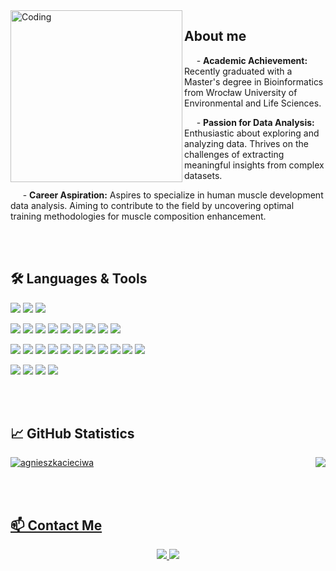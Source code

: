<img src="https://github.com/JakubKaniaLift/JakubKaniaLift/assets/138041287/c90fcd8e-d3de-4886-807b-0baafcd01f99" alt="Coding" align="left" width="275">

## About me

&nbsp;&nbsp;&nbsp;&nbsp; - **Academic Achievement:** Recently graduated with a Master's degree in Bioinformatics from Wrocław University of Environmental and Life Sciences.

&nbsp;&nbsp;&nbsp;&nbsp; - **Passion for Data Analysis:** Enthusiastic about exploring and analyzing data. Thrives on the challenges of extracting meaningful insights from complex datasets.

&nbsp;&nbsp;&nbsp;&nbsp; - **Career Aspiration:** Aspires to specialize in human muscle development data analysis. Aiming to contribute to the field by uncovering optimal training methodologies for muscle composition enhancement.

</br>
</br>

## 🛠️ Languages & Tools
<i class="devicon-python-plain-wordmark"></i>

<link rel="stylesheet" href="https://cdn.jsdelivr.net/gh/devicons/devicon@v2.15.1/devicon.min.css">

![](https://img.shields.io/badge/R-informational?style=flat&logo=r&logoColor=white&color=6f42c1)
![](https://img.shields.io/badge/MySQL-informational?style=flat&logo=mysql&logoColor=white&color=6f42c1)
![](https://img.shields.io/badge/SQLite-informational?style=flat&logo=sqlite&logoColor=white&color=6f42c1)

![](https://img.shields.io/badge/Git-informational?style=flat&logo=git&logoColor=white&color=6f42c1)
![](https://img.shields.io/badge/GitHub-informational?style=flat&logo=github&logoColor=white&color=6f42c1)
![](https://img.shields.io/badge/Azure-informational?style=flat&logo=microsoft-azure&logoColor=white&color=6f42c1)
![](https://img.shields.io/badge/AWS-informational?style=flat&logo=amazon-aws&logoColor=white&color=6f42c1)
![](https://img.shields.io/badge/FastAPI-informational?style=flat&logo=fastapi&logoColor=white&color=6f42c1)
![](https://img.shields.io/badge/Jenkins-informational?style=flat&logo=jenkins&logoColor=white&color=6f42c1)
![](https://img.shields.io/badge/GitLab_CI-informational?style=flat&logo=gitlab&logoColor=white&color=6f42c1)
![](https://img.shields.io/badge/GNU_Bash-informational?style=flat&logo=gnu-bash&logoColor=white&color=6f42c1)
![](https://img.shields.io/badge/Docker-informational?style=flat&logo=docker&logoColor=white&color=6f42c1)

![](https://img.shields.io/badge/NumPy-informational?style=flat&logo=numpy&logoColor=white&color=6f42c1)
![](https://img.shields.io/badge/Pandas-informational?style=flat&logo=pandas&logoColor=white&color=6f42c1)
![](https://img.shields.io/badge/Matplotlib-informational?style=flat&logo=matplotlib&logoColor=white&color=6f42c1)
![](https://img.shields.io/badge/Seaborn-informational?style=flat&logo=seaborn&logoColor=white&color=6f42c1)
![](https://img.shields.io/badge/Scikit_Learn-informational?style=flat&logo=scikit-learn&logoColor=white&color=6f42c1)
![](https://img.shields.io/badge/TensorFlow-informational?style=flat&logo=tensorflow&logoColor=white&color=6f42c1)
![](https://img.shields.io/badge/PyTorch-informational?style=flat&logo=pytorch&logoColor=white&color=6f42c1)
![](https://img.shields.io/badge/Keras-informational?style=flat&logo=keras&logoColor=white&color=6f42c1)
![](https://img.shields.io/badge/Plotly-informational?style=flat&logo=plotly&logoColor=white&color=6f42c1)
![](https://img.shields.io/badge/Dask-informational?style=flat&logo=dask&logoColor=white&color=6f42c1)
![](https://img.shields.io/badge/Unitest-informational?style=flat&logo=dask&logoColor=white&color=6f42c1)

![](https://img.shields.io/badge/Jupyter-informational?style=flat&logo=jupyter&logoColor=white&color=6f42c1)
![](https://img.shields.io/badge/PyCharm-informational?style=flat&logo=pycharm&logoColor=white&color=6f42c1)
![](https://img.shields.io/badge/DataSpell-informational?style=flat&logo=dataspell&logoColor=white&color=6f42c1)
![](https://img.shields.io/badge/RStudio-informational?style=flat&logo=rstudio&logoColor=white&color=6f42c1)

</br>
</br>

## 📈 GitHub Statistics 

<a href="https://github.com/agnieszkacieciwa/agnieszkacieciwa">
  <img align="right" src="https://github-readme-stats.vercel.app/api/top-langs/?username=agnieszkacieciwa&hide=java,html,tex&title_color=ffffff&text_color=c9cacc&icon_color=2bbc8a&bg_color=1d1f21&langs_count=3" />

<p><img align="center" src="https://github-readme-streak-stats.herokuapp.com/?user=agnieszkacieciwa&theme=dark" alt="agnieszkacieciwa" /></p>

</br>
</br>

## 📫 Contact Me

<p align="center">
  <a href="mailto:agnieszka.cieciwa@gmail.com" target="_blank">
    <img src="https://img.shields.io/badge/Email%20-%231DA1F2.svg?&style=for-the-badge&logo=Gmail&logoColor=white"/>
   </a>
   </a> 
  <a href="https://www.linkedin.com/in/aga-ci%C4%99ciwa-2730401b7/" target="_blank">
    <img src="https://img.shields.io/badge/LinkedIn%20-%237289DA.svg?&style=for-the-badge&logo=LinkedIn&logoColor=white"/>
  </a>
</p>





